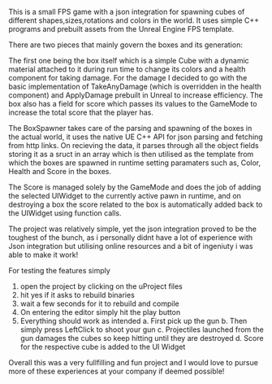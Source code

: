 This is a small FPS game with a json integration for spawning cubes of different shapes,sizes,rotations and colors in the world.
It uses simple C++ programs and prebuilt assets from the Unreal Engine FPS template.

There are two pieces that mainly govern the boxes and its generation:

The first one being the box itself which is a simple Cube with a dynamic material attached to it during run time to change its colors and a health component for taking damage.
For the damage I decided to go with the basic implementation of TakeAnyDamage (which is overridden in the health component) and ApplyDamage prebuilt in Unreal to increase efficiency.
The box also has a field for score which passes its values to the GameMode to increase the total score that the player has.

The BoxSpawner takes care of the parsing and spawning of the boxes in the actual world, it uses the native UE C++ API for json parsing and fetching from http links.
On recieving the data, it parses through all the object fields storing it as a sruct in an array which is then utilised as the template from which the boxes are spawned in runtime setting paramaters such as,
Color, Health and Score in the boxes.

The Score is managed solely by the GameMode and does the job of adding the selected UIWidget to the currently active pawn in runtime, 
and on destroying a box the score related to the box is automatically added back to the UIWidget using function calls.

The project was relatively simple, yet the json integration proved to be the toughest of the bunch,
as i personally didnt have a lot of experience with Json integration but utilising online resources and a bit of ingeniuty i was able to make it work!

For testing the features simply 
1. open the project by clicking on the uProject files
2. hit yes if it asks to rebuild binaries
3. wait a few seconds for it to rebuild and compile
4. On entering the editor simply hit the play button
5. Everything should work as intended
     a. First pick up the gun
     b. Then simply press LeftClick to shoot your gun
     c. Projectiles launched from the gun damages the cubes so keep hitting until they are destroyed
     d. Score for the respective cube is added to the UI Widget

Overall this was a very fullfilling and fun project and I would love to pursue more of these experiences at your company if deemed possible! 
